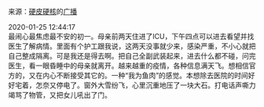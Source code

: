 来源：[硬皮硬核](https://www.douban.com/people/151742806/)的[广播](https://www.douban.com/people/151742806/status/2772937227/)  

2020-01-25 12:44:17  
最闹心最焦虑最不安的初一。母亲前两天住进了ICU，下午四点可以进去看望并找医生了解病情。里面有个护工跟我说，这两天没事就少来，感染严重，不小心就把自己整成隔离。可是我还是得去啊。把自己全副武装起来，进去什么都不碰，问完医生，看一眼昏睡中的母亲就离开。越来越重的疫情，各种信息满天飞。想相信官方的，又在内心不断接受其它的。一种“我为鱼肉”的感觉。本想除去医院的时间好好宅着，怎奈又停电了。窗外大雪纷飞，心里沉重地压了一块大石。打电话声嘶力竭骂了物管，又把女儿吼出了门。